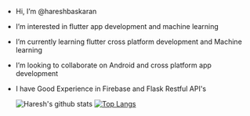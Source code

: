 -  Hi, I’m @hareshbaskaran
-  I’m interested in flutter app development and machine learning
-  I’m currently learning flutter cross platform development and Machine learning
-  I’m looking to collaborate on Android and cross platform app development 
-  I have Good Experience in Firebase and Flask Restful API's


      ![Haresh's github stats](https://github-readme-stats.vercel.app/api?username=hareshbaskaran&show_icons=true&theme=tokyonight)
       [![Top Langs](https://github-readme-stats.vercel.app/api/top-langs/?username=hareshbaskaran&layout=compact&theme=tokyonight)](https://github.com/anuraghazra/github-readme-stats)
